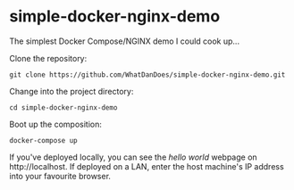 simple-docker-nginx-demo
========================

The simplest Docker Compose/NGINX demo I could cook up...

Clone the repository:

```
git clone https://github.com/WhatDanDoes/simple-docker-nginx-demo.git
```

Change into the project directory:

```
cd simple-docker-nginx-demo
```

Boot up the composition:

```
docker-compose up
```

If you've deployed locally, you can see the _hello world_ webpage on http://localhost. If deployed on a LAN, enter the host machine's IP address into your favourite browser.

